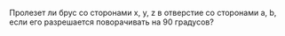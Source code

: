 Пролезет ли брус со сторонами x, y, z в отверстие со сторонами a, b, если его разрешается поворачивать на 90 градусов?
